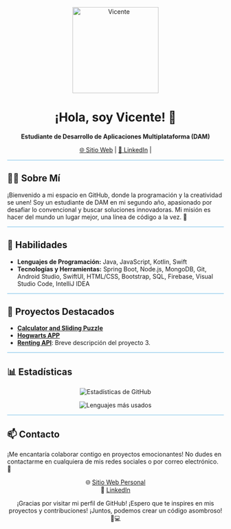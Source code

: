 <div align="center">
  <img src="https://your-image-url.com/your-image.jpg" alt="Vicente" width="200px">
</div>

<h1 align="center">¡Hola, soy Vicente! 👋</h1>

<p align="center">
  <b>Estudiante de Desarrollo de Aplicaciones Multiplataforma (DAM)</b>
</p>

<p align="center">
  <a href="https://www.vpedraza.com">🌐 Sitio Web</a> |
  <a href="https://www.linkedin.com/in/vicente-pedraza-montavez-8050a11b4/">📱 LinkedIn</a> |
</p>

<!-- Línea de Colores -->
<hr style="height:1px;border-width:0;color:#6BBAE7;background-color:#6BBAE7">

<h2>👨‍💻 Sobre Mí</h2>

<p>
  ¡Bienvenido a mi espacio en GitHub, donde la programación y la creatividad se unen! Soy un estudiante de DAM en mi segundo año, apasionado por desafiar lo convencional y buscar soluciones innovadoras. Mi misión es hacer del mundo un lugar mejor, una línea de código a la vez. 🌟
</p>

<!-- Línea de Colores -->
<hr style="height:1px;border-width:0;color:#6BBAE7;background-color:#6BBAE7">

<h2>🚀 Habilidades</h2>

<!-- Lista de Habilidades -->
<ul>
  <li><strong>Lenguajes de Programación:</strong> Java, JavaScript, Kotlin, Swift</li>
  <li><strong>Tecnologías y Herramientas:</strong> Spring Boot, Node.js, MongoDB, Git, Android Studio, SwiftUI, HTML/CSS, Bootstrap, SQL, Firebase, Visual Studio Code, IntelliJ IDEA</li>
</ul>

<!-- Línea de Colores -->
<hr style="height:1px;border-width:0;color:#6BBAE7;background-color:#6BBAE7">

<h2>🌟 Proyectos Destacados</h2>

<!-- Lista de Proyectos con Enlaces y Descripciones -->
<ul>
  <li>
    <a href="https://github.com/VicentePM/Calculator-Sliding-iOS"><strong>Calculator and Sliding Puzzle</strong></a>
  </li>
  <li>
    <a href="https://github.com/VicentePM/HogwartsApp"><strong>Hogwarts APP</strong></a>
  </li>
  <li>
    <a href="https://github.com/VicentePM/renting-api"><strong>Renting API</strong></a>: Breve descripción del proyecto 3.
  </li>
</ul>

<!-- Línea de Colores -->
<hr style="height:1px;border-width:0;color:#6BBAE7;background-color:#6BBAE7">

<h2>📊 Estadísticas</h2>

<!-- Estadísticas de GitHub -->
<p align="center">
  <img src="https://github-readme-stats.vercel.app/api?username=VicentePM&show_icons=true&theme=dark" alt="Estadísticas de GitHub">
</p>

<!-- Lenguajes más usados -->
<p align="center">
  <img src="https://github-readme-stats.vercel.app/api/top-langs/?username=VicentePM&layout=compact&theme=dark" alt="Lenguajes más usados">
</p>

<!-- Línea de Colores -->
<hr style="height:1px;border-width:0;color:#6BBAE7;background-color:#6BBAE7">

<h2>📫 Contacto</h2>

<p>
  ¡Me encantaría colaborar contigo en proyectos emocionantes! No dudes en contactarme en cualquiera de mis redes sociales o por correo electrónico. 🤝
</p>

<!-- Enlaces de Contacto -->
<p align="center">
  🌐 <a href="vpedraza.com">Sitio Web Personal</a><br>
  💬 <a href="https://www.linkedin.com/in/vicente-pedraza-montavez-8050a11b4/">LinkedIn</a><br>
</p>

<!-- Pie de Página -->
<p align="center">
  ¡Gracias por visitar mi perfil de GitHub! ¡Espero que te inspires en mis proyectos y contribuciones! ¡Juntos, podemos crear un código asombroso! 🚀💻
</p>
